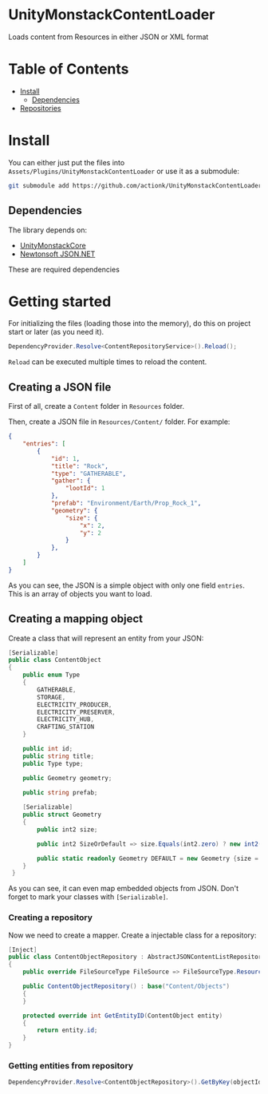 # UnityMonstackContentLoader

Loads content from Resources in either JSON or XML format

# Table of Contents

* [Install](#install)
  * [Dependencies](#dependencies)
* [Repositories](#repositories)

# Install


You can either just put the files into `Assets/Plugins/UnityMonstackContentLoader` or use it as a submodule:
```sh
git submodule add https://github.com/actionk/UnityMonstackContentLoader.git Assets/Plugins/UnityMonstackContentLoader
```

## Dependencies

The library depends on:
* [UnityMonstackCore](https://github.com/actionk/UnityMonstackCore)
* [Newtonsoft JSON.NET](https://www.newtonsoft.com/json)

These are required dependencies

# Getting started

For initializing the files (loading those into the memory), do this on project start or later (as you need it).

```cs
DependencyProvider.Resolve<ContentRepositoryService>().Reload();
```

`Reload` can be executed multiple times to reload the content.

## Creating a JSON file

First of all, create a `Content` folder in `Resources` folder.

Then, create a JSON file in `Resources/Content/` folder. For example:

```json
{
    "entries": [
        {
            "id": 1,
            "title": "Rock",
            "type": "GATHERABLE",
            "gather": {
                "lootId": 1
            },
            "prefab": "Environment/Earth/Prop_Rock_1",
            "geometry": {
                "size": {
                    "x": 2,
                    "y": 2
                }
            },
        }
    ]
}
```

As you can see, the JSON is a simple object with only one field `entries`. This is an array of objects you want to load.

## Creating a mapping object

Create a class that will represent an entity from your JSON:

```cs
[Serializable]
public class ContentObject
{
    public enum Type
    {
        GATHERABLE,
        STORAGE,
        ELECTRICITY_PRODUCER,
        ELECTRICITY_PRESERVER,
        ELECTRICITY_HUB,
        CRAFTING_STATION
    }

    public int id;
    public string title;
    public Type type;

    public Geometry geometry;

    public string prefab;
    
    [Serializable]
    public struct Geometry
    {
        public int2 size;

        public int2 SizeOrDefault => size.Equals(int2.zero) ? new int2(1, 1) : size;

        public static readonly Geometry DEFAULT = new Geometry {size = new int2(1, 1)};
    }
 }
```

As you can see, it can even map embedded objects from JSON. Don't forget to mark your classes with `[Serializable]`.

### Creating a repository

Now we need to create a mapper. Create a injectable class for a repository:

```cs
[Inject]
public class ContentObjectRepository : AbstractJSONContentListRepository<int, ContentObject>
{
    public override FileSourceType FileSource => FileSourceType.Resources;

    public ContentObjectRepository() : base("Content/Objects")
    {
    }

    protected override int GetEntityID(ContentObject entity)
    {
        return entity.id;
    }
}
```

### Getting entities from repository

```cs
DependencyProvider.Resolve<ContentObjectRepository>().GetByKey(objectId);
```
